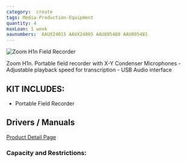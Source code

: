 ```yaml
---
category:  create
tags: Media-Production-Equipment
quantity: 4
maxLoan: 1 week
aaunumbers:  AAUX24015 AAUX24005 AAU805480 AAU805481
---
```

![Zoom H1n Field Recorder](https://zoomcorp.com/media/original_images/H1n_slant01_wShadow.png.768x0_q60.png)

Zoom H1n. Portable field recorder with X-Y Condenser Microphones - Adjustable playback speed for transcription - USB Audio interface
## KIT INCLUDES:
-  Portable Field Recorder

## Drivers / Manuals
[Product Detail Page](https://zoomcorp.com/en/us/handheld-recorders/handheld-recorders/h1n-handy-recorder/h1n-support/)



### Capacity and Restrictions:
